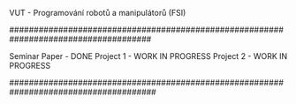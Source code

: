 VUT - Programování robotů a manipulátorů (FSI)

#####################################################################################

Seminar Paper      - DONE
Project 1          - WORK IN PROGRESS
Project 2          - WORK IN PROGRESS

######################################################################################
